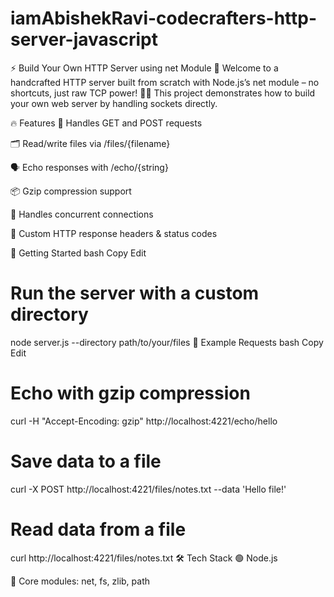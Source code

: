 # iamAbishekRavi-codecrafters-http-server-javascript
⚡ Build Your Own HTTP Server using net Module 🚀
Welcome to a handcrafted HTTP server built from scratch with Node.js’s net module – no shortcuts, just raw TCP power! 💪🔥 This project demonstrates how to build your own web server by handling sockets directly.

🔥 Features
🔄 Handles GET and POST requests

🗂️ Read/write files via /files/{filename}

🗣️ Echo responses with /echo/{string}

📦 Gzip compression support

🧵 Handles concurrent connections

🧾 Custom HTTP response headers & status codes

🚀 Getting Started
bash
Copy
Edit
# Run the server with a custom directory
node server.js --directory path/to/your/files
🧪 Example Requests
bash
Copy
Edit
# Echo with gzip compression
curl -H "Accept-Encoding: gzip" http://localhost:4221/echo/hello

# Save data to a file
curl -X POST http://localhost:4221/files/notes.txt --data 'Hello file!'

# Read data from a file
curl http://localhost:4221/files/notes.txt
🛠 Tech Stack
🟢 Node.js

🧩 Core modules: net, fs, zlib, path

